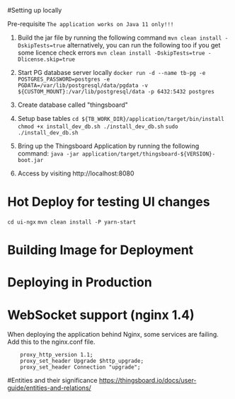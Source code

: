 #Setting up locally

Pre-requisite
``The application works on Java 11 only!!!``

1. Build the jar file by running the following command
   ``mvn clean install -DskipTests=true``
   alternatively, you can run the following too if you get some licence check errors
   ``mvn clean install -DskipTests=true -Dlicense.skip=true``

2. Start PG database server locally
   ``docker run -d --name tb-pg -e POSTGRES_PASSWORD=postgres -e PGDATA=/var/lib/postgresql/data/pgdata -v ${CUSTOM_MOUNT}:/var/lib/postgresql/data -p 6432:5432 postgres``

3. Create database called "thingsboard"

4. Setup base tables
   ``cd ${TB_WORK_DIR}/application/target/bin/install
   chmod +x install_dev_db.sh
   ./install_dev_db.sh``
   ``sudo ./install_dev_db.sh``

5. Bring up the Thingsboard Application by running the following command:
   ``java -jar application/target/thingsboard-${VERSION}-boot.jar
   ``

6. Access by visiting http://localhost:8080


# Hot Deploy for testing UI changes
``cd ui-ngx``
``mvn clean install -P yarn-start``


# Building Image for Deployment


# Deploying in Production


# WebSocket support (nginx 1.4)
When deploying the application behind Nginx, some services are failing. Add this to the nginx.conf file.


        proxy_http_version 1.1;
        proxy_set_header Upgrade $http_upgrade;
        proxy_set_header Connection "upgrade";

#Entities and their significance
https://thingsboard.io/docs/user-guide/entities-and-relations/